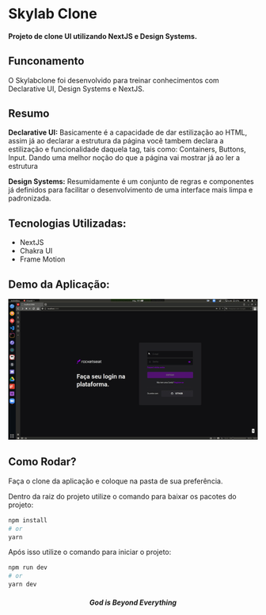 # Skylab Clone

#### Projeto de clone UI utilizando NextJS e Design Systems.

## Funconamento

O Skylabclone foi desenvolvido para treinar conhecimentos com Declarative UI, Design Systems e NextJS.

## Resumo
**Declarative UI:** Basicamente é a capacidade de dar estilização ao HTML, assim já ao declarar a estrutura da página você tambem declara a estilização
e funcionalidade daquela tag, tais como: Containers, Buttons, Input. Dando uma melhor noção do que a página vai mostrar já ao ler a estrutura

**Design Systems:** Resumidamente é um conjunto de regras e componentes já definidos para facilitar o desenvolvimento de uma interface mais limpa e padronizada.


## Tecnologias Utilizadas:

- NextJS
- Chakra UI
- Frame Motion


## Demo da Aplicação:

![Farmers Market Finder Demo](images/skylabclone.gif)

## Como Rodar?

Faça o clone da aplicação e coloque na pasta de sua preferência.

Dentro da raiz do projeto utilize o comando para baixar os pacotes do projeto:

```bash
npm install
# or
yarn
```

Após isso utilize o comando para iniciar o projeto:

```bash
npm run dev
# or
yarn dev
```


<h4 align="center">
	<i>God is Beyond Everything</i>
</h4>
